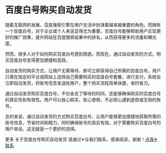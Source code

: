 # 百度白号购买自动发货

随着互联网的发展，百度搜索引擎在用户生活中扮演着越来越重要的角色。而拥有一个百度白号，对于企业或个人来说显得尤为重要。百度白号能够帮助用户实现更好的推广效果，提升网站在百度搜索结果中的排名，从而获得更多的流量和曝光度。

然而，很多人对于如何购买百度白号感到困惑。而现在，通过自动发货的方式，购买百度白号变得更加便捷和高效。

自动发货的购买方式，让用户无需等待，即可立即获得自己所需的百度白号。用户只需在指定的平台或网站上选择自己需要购买的百度白号套餐，进行支付，系统会立即自动发货，将账号信息发送给用户，整个购买流程简单快捷，省时省力。

通过自动发货购买百度白号，不仅省去了等待的时间，还能够确保购买的百度白号的真实性和有效性。用户可以放心购买，安心使用，不必担心遇到虚假或无效的账号。

总的来说，通过自动发货的方式购买百度白号，让用户能够更加便捷地获取所需的账号信息，节省时间和精力，同时确保账号的真实有效。对于需要购买百度白号的用户来说，这无疑是一个更好的选择。

更多 关于百度白号购买自动发货 请通过✈与我们联系，感谢阅读，谢谢！[点我✈联系](https://sms.k02.cc)